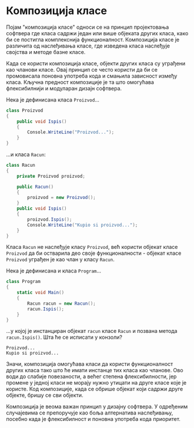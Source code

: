 # Композиција класе

Појам "композиција класе" односи се на принцип пројектовања софтвера где класа
садржи један или више објеката других класа, како би се постигла комплекснија
функционалност. Композиција класе је различита од наслеђивања класе, где
изведена класа наслеђује својства и методе базне класе.

Када се користи композиција класе, објекти других класа су уграђени као чланови
класе. Овај принцип се често користи да би се промовисала поновна употреба кода
и смањила зависност између класа. Кључна предност композиције је та што
омогућава флексибилнији и модуларан дизајн софтвера.

Нека је дефинисана класа `Proizvod`...

```cs
class Proizvod
{
    public void Ispis()
    {
        Console.WriteLine("Proizvod...");
    }
}
```

...и класа `Racun`:

```cs
class Racun
{
    private Proizvod proizvod;

    public Racun()
    {
        proizvod = new Proizvod();
    }
    public void Ispis()
    {
        proizvod.Ispis();
        Console.WriteLine("Kupio si proizvod...");
    }
}
```

Класа `Racun` не наслеђује класу `Proizvod`, већ користи објекат класе `Proizvod`
да би остварила део своје функционалности - објекат класе `Proizvod` уграђен је
као члан у класу `Racun`.

Нека је дефинисана и класа `Program`...

```cs
class Program
{
    static void Main()
    {
        Racun racun = new Racun();
        racun.Ispis();
    }
}
```

...у којој је инстанциран објекат `racun` класе `Racun` и позвана метода
`racun.Ispis()`. Шта ће се исписати у конзоли?

```text
Proizvod...
Kupio si proizvod...
```

Значи, композиција омогућава класи да користи функционалност других класа тако
што ће имати инстанце тих класа као чланове. Ово води до слабије повезаности, а
већег степена флексибилности, јер промене у једној класи не морају нужно
утицати на друге класе које је користе. Код композиције, када се обрише објекат
који садржи друге објекте, бришу се сви објекти.

Композиција је веома важан принцип у дизајну софтвера. У одређеним случајевима
се препоручује као боља алтернатива наслеђивању, посебно када је флексибилност
и поновна употреба кода приоритет.
